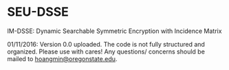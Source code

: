 # SEU-DSSE
IM-DSSE: Dynamic Searchable Symmetric Encryption with Incidence Matrix

01/11/2016: Version 0.0 uploaded. The code is not fully structured and organized. Please use with cares! Any questions/ concerns should be mailed to hoangmin@oregonstate.edu.

